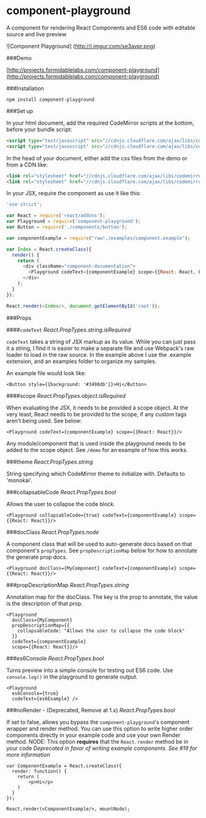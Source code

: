 # component-playground
A component for rendering React Components and ES6 code with editable source and live preview

![Component Playground]
(http://i.imgur.com/se3avpr.png)


###Demo

[http://projects.formidablelabs.com/component-playground](http://projects.formidablelabs.com/component-playground)

###Installation

```
npm install component-playground
```

###Set up

In your html document, add the required CodeMirror scripts at the bottom, before your bundle script:

```html
<script type="text/javascript" src="//cdnjs.cloudflare.com/ajax/libs/codemirror/5.0.0/codemirror.min.js"></script>
<script type="text/javascript" src="//cdnjs.cloudflare.com/ajax/libs/codemirror/5.0.0/mode/javascript/javascript.min.js"></script>
```

In the head of your document, either add the css files from the demo or from a CDN like:

```html
<link rel="stylesheet" href="//cdnjs.cloudflare.com/ajax/libs/codemirror/5.0.0/codemirror.min.css"/>
<link rel="stylesheet" href="//cdnjs.cloudflare.com/ajax/libs/codemirror/5.0.0/theme/monokai.min.css"/>
```

In your JSX, require the component as use it like this:

```javascript
'use strict';

var React = require('react/addons');
var Playground = require('component-playground');
var Button = require('./components/button');

var componentExample = require("raw!./examples/component.example");

var Index = React.createClass({
  render() {
    return (
      <div className="component-documentation">
        <Playground codeText={componentExample} scope={{React: React, Button: Button}}/>
      </div>
    );
  }
});

React.render(<Index/>, document.getElementById('root'));
```

###Props

####`codeText`
_React.PropTypes.string.isRequired_

`codeText` takes a string of JSX markup as its value. While you can just pass it a string, I find it is easier to make a separate file and use Webpack's raw loader to load in the raw source. In the example above I use the .example extension, and an examples folder to organize my samples.

An example file would look like:

```
<Button style={{background: '#3498db'}}>Hi</Button>
```

####scope
_React.PropTypes.object.isRequired_

When evaluating the JSX, it needs to be provided a scope object. At the very least, React needs to be provided to the scope, if any custom tags aren't being used. See below:

```
<Playground codeText={componentExample} scope={{React: React}}/>
```

Any module/component that is used inside the playground needs to be added to the scope object. See `/demo` for an example of how this works.

###theme
_React.PropTypes.string_

String specifying which CodeMirror theme to initialize with. Defaults to 'monokai'.

###collapsableCode
_React.PropTypes.bool_

Allows the user to collapse the code block.

```
<Playground collapsableCode={true} codeText={componentExample} scope={{React: React}}/>
```

###docClass
_React.PropTypes.node_

A component class that will be used to auto-generate docs based on that component's `propTypes`. See `propDescriptionMap` below for how to annotate the generate prop docs.

```
<Playground docClass={MyComponent} codeText={componentExample} scope={{React: React}}/>
```

###propDescriptionMap
_React.PropTypes.string_

Annotation map for the docClass. The key is the prop to annotate, the value is the description of that prop.

```
<Playground
  docClass={MyComponent}
  propDescriptionMap={{
    collapsableCode: "Allows the user to collapse the code block"
  }}
  codeText={componentExample}
  scope={{React: React}}/>
```

###es6Console
_React.PropTypes.bool_

Turns preview into a simple console for testing out ES6 code. Use `console.log()` in the playground to generate output.

```
<Playground
  es6Console={true}
  codeText={es6Example} />
```

###noRender - (Deprecated, Remove at 1.x)
_React.PropTypes.bool_

If set to false, allows you bypass the `component-playground`'s component wrapper and render method.
You can use this option to write higher order components directly in your example code and use your
own Render method.
NODE: This option **requires** that the `React.render` method be in your code
_Deprecated in favor of writing example components. See #19 for more information_

```
var ComponentExample = React.createClass({
  render: function() {
    return (
        <p>Hi</p>
    )
  }
});

React.render(<ComponentExample/>, mountNode);
```
